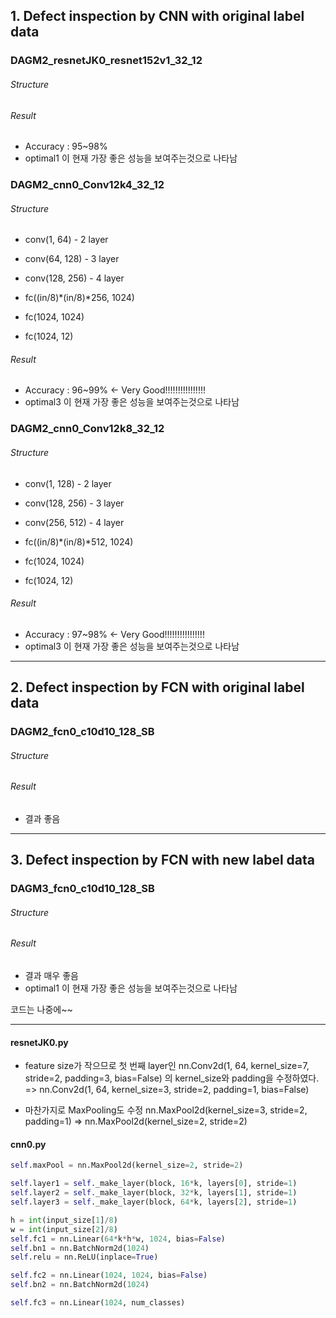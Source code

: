 
## 1. Defect inspection by CNN with original label data

### DAGM2_resnetJK0_resnet152v1_32_12
###### Structure

###### Result
* Accuracy : 95~98%
* optimal1 이 현재 가장 좋은 성능을 보여주는것으로 나타남

### DAGM2_cnn0_Conv12k4_32_12
###### Structure
* conv(1, 64) - 2 layer
* conv(64, 128) - 3 layer
* conv(128, 256) - 4 layer

* fc((in/8)*(in/8)*256, 1024) 
* fc(1024, 1024) 
* fc(1024, 12)

###### Result
* Accuracy : 96~99% <- Very Good!!!!!!!!!!!!!!!!
* optimal3 이 현재 가장 좋은 성능을 보여주는것으로 나타남


### DAGM2_cnn0_Conv12k8_32_12
###### Structure
* conv(1, 128) - 2 layer

* conv(128, 256) - 3 layer

* conv(256, 512) - 4 layer

* fc((in/8)*(in/8)*512, 1024) 
* fc(1024, 1024) 
* fc(1024, 12)

###### Result
* Accuracy : 97~98% <- Very Good!!!!!!!!!!!!!!!!
* optimal3 이 현재 가장 좋은 성능을 보여주는것으로 나타남

---
## 2. Defect inspection by FCN with original label data
### DAGM2_fcn0_c10d10_128_SB
###### Structure
###### Result
* 결과 좋음


---
## 3. Defect inspection by FCN with new label data
### DAGM3_fcn0_c10d10_128_SB
###### Structure
###### Result
* 결과 매우 좋음
* optimal1 이 현재 가장 좋은 성능을 보여주는것으로 나타남


코드는 나중에~~


---
#### resnetJK0.py
* feature size가 작으므로 첫 번째 layer인
nn.Conv2d(1, 64, kernel_size=7, stride=2, padding=3, bias=False) 
의 kernel_size와 padding을 수정하였다.
=> nn.Conv2d(1, 64, kernel_size=3, stride=2, padding=1, bias=False) 

* 마찬가지로 MaxPooling도 수정
nn.MaxPool2d(kernel_size=3, stride=2, padding=1) 
=> nn.MaxPool2d(kernel_size=2, stride=2)

#### cnn0.py
```python
self.maxPool = nn.MaxPool2d(kernel_size=2, stride=2)  

self.layer1 = self._make_layer(block, 16*k, layers[0], stride=1)
self.layer2 = self._make_layer(block, 32*k, layers[1], stride=1)
self.layer3 = self._make_layer(block, 64*k, layers[2], stride=1)

h = int(input_size[1]/8)
w = int(input_size[2]/8)
self.fc1 = nn.Linear(64*k*h*w, 1024, bias=False)
self.bn1 = nn.BatchNorm2d(1024)
self.relu = nn.ReLU(inplace=True)

self.fc2 = nn.Linear(1024, 1024, bias=False)
self.bn2 = nn.BatchNorm2d(1024)

self.fc3 = nn.Linear(1024, num_classes)
```
